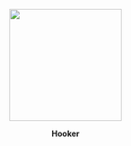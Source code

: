 <p align="center">
    <img height="200" src="https://raw.githubusercontent.com/gallolabs/open-metrics/main/logo_w200.jpeg">
  <p align="center"><strong>Hooker</strong></p>
</p>
